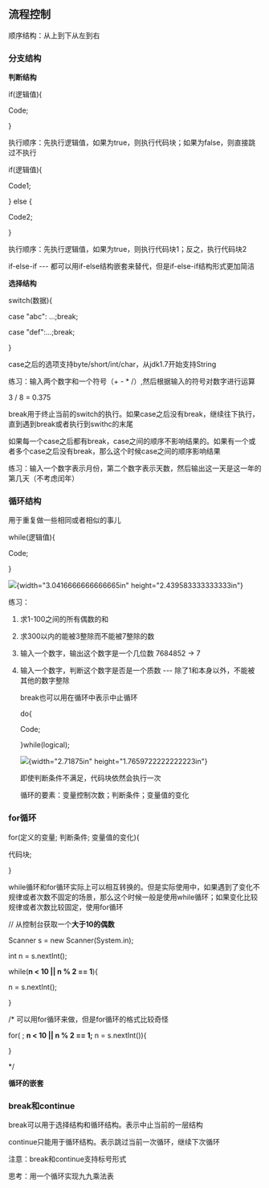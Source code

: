 ## 流程控制

顺序结构：从上到下从左到右

### 分支结构

**判断结构**

if(逻辑值){

Code;

}

执行顺序：先执行逻辑值，如果为true，则执行代码块；如果为false，则直接跳过不执行

if(逻辑值){

Code1;

} else {

Code2;

}

执行顺序：先执行逻辑值，如果为true，则执行代码块1；反之，执行代码块2

if-else-if \-\--
都可以用if-else结构嵌套来替代，但是if-else-if结构形式更加简洁

**选择结构**

switch(数据){

case "abc": \...;break;

case "def":\...;break;

}

case之后的选项支持byte/short/int/char，从jdk1.7开始支持String

练习：输入两个数字和一个符号（+ - \*
/）,然后根据输入的符号对数字进行运算

3 / 8 = 0.375

break用于终止当前的switch的执行。如果case之后没有break，继续往下执行，直到遇到break或者执行到swithc的末尾

如果每一个case之后都有break，case之间的顺序不影响结果的。如果有一个或者多个case之后没有break，那么这个时候case之间的顺序影响结果

练习：输入一个数字表示月份，第二个数字表示天数，然后输出这一天是这一年的第几天（不考虑闰年）

### 循环结构

用于重复做一些相同或者相似的事儿

while(逻辑值){

Code;

}

![](media/image1.png){width="3.0416666666666665in"
height="2.439583333333333in"}

练习：

1.  求1-100之间的所有偶数的和

2.  求300以内的能被3整除而不能被7整除的数

3.  输入一个数字，输出这个数字是一个几位数 7684852 -\> 7

4.  输入一个数字，判断这个数字是否是一个质数 \-\--
    除了1和本身以外，不能被其他的数字整除

    break也可以用在循环中表示中止循环

    do{

    Code;

    }while(logical);

    ![](media/image2.png){width="2.71875in"
    height="1.7659722222222223in"}

    即使判断条件不满足，代码块依然会执行一次

    循环的要素：变量控制次数；判断条件；变量值的变化

### for循环

for(定义的变量; 判断条件; 变量值的变化){

代码块;

}

while循环和for循环实际上可以相互转换的。但是实际使用中，如果遇到了变化不规律或者次数不固定的场景，那么这个时候一般是使用while循环；如果变化比较规律或者次数比较固定，使用for循环

// 从控制台获取一个**大于10的偶数**

Scanner s = new Scanner(System.in);

int n = s.nextInt();

while(**n \< 10 \|\| n % 2 == 1**){

n = s.nextInt();

}

/\* 可以用for循环来做，但是for循环的格式比较奇怪

for( ; **n \< 10 \|\| n % 2 == 1;** n = s.nextInt()){

}

\*/

**循环的嵌套**

### break和continue

break可以用于选择结构和循环结构。表示中止当前的一层结构

continue只能用于循环结构。表示跳过当前一次循环，继续下次循环

注意：break和continue支持标号形式

思考：用一个循环实现九九乘法表
